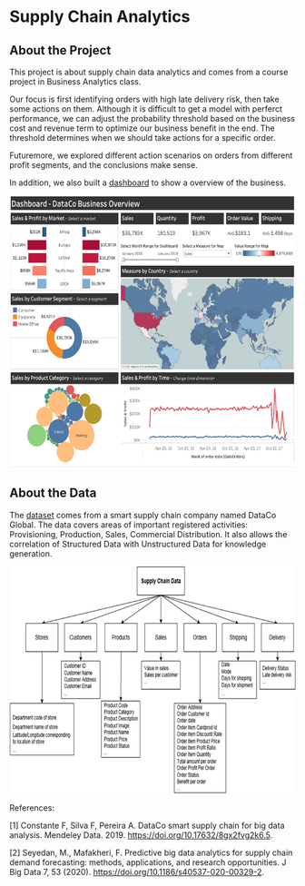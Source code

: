 # Supply Chain Analytics

## About the Project
This project is about supply chain data analytics and comes from a course project in Business Analytics class. 

Our focus is first identifying orders with high late delivery risk, then take some actions on them. Although it is difficult to get a model with perferct performance, we can adjust the probability threshold based on the business cost and revenue term to optimize our business benefit in the end. The threshold determines when we should take actions for a specific order. 

Futuremore, we explored different action scenarios on orders from different profit segments, and the conclusions make sense.

In addition, we also built a [dashboard](https://public.tableau.com/views/Dashboard-DataCoBusinessOverview/Dashboard-DataCoBusinessOverview?:language=zh-CN&publish=yes&:display_count=n&:origin=viz_share_link) to show a overview of the business.

<img src="Dashboard - DataCo Business Overview.jpg" width="600" height="480">

## About the Data
The [dataset](https://data.mendeley.com/datasets/8gx2fvg2k6/5) comes from a smart supply chain company named DataCo Global. The data covers areas of important registered activities: Provisioning, Production, Sales, Commercial Distribution. It also allows the correlation of Structured Data with Unstructured Data for knowledge generation.

<img src="Dataset Structure.jpg" width="800" height="400">

References:

[1] Constante F, Silva F, Pereira A. DataCo smart supply chain for big data analysis. Mendeley Data. 2019. https://doi.org/10.17632/8gx2fvg2k6.5.

[2] Seyedan, M., Mafakheri, F. Predictive big data analytics for supply chain demand forecasting: methods, applications, and research opportunities. J Big Data 7, 53 (2020). https://doi.org/10.1186/s40537-020-00329-2.
